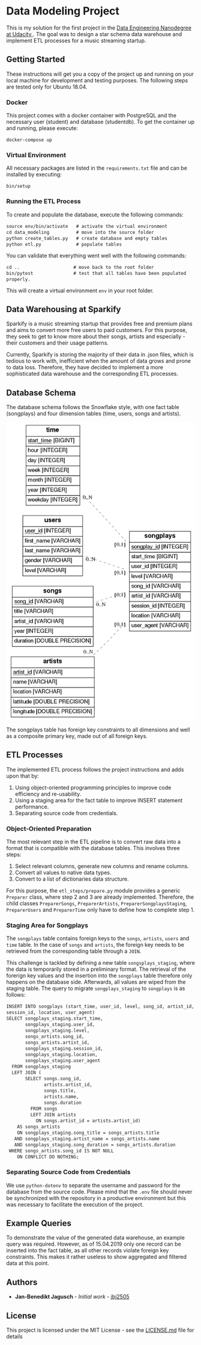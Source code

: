 # Data Modeling Project

This is my solution for the first project in the [Data Engineering Nanodegree at Udacity ](https://eu.udacity.com/course/data-engineer-nanodegree--nd027). The goal was to design a star schema data warehouse and implement ETL processes for a music streaming startup.

## Getting Started

These instructions will get you a copy of the project up and running on your local machine for development and testing purposes. The following steps are tested only for Ubuntu 18.04.

### Docker

This project comes with a docker container with PostgreSQL and the necessary user (student) and database (studentdb). To get the container up and running, please execute:

```
docker-compose up
```

### Virtual Environment

All necessary packages are listed in the ```requirements.txt``` file and can be installed by executing:

```
bin/setup
```

### Running the ETL Process

To create and populate the database, execute the following commands:

```
source env/bin/activate   # activate the virtual environment
cd data_modeling          # move into the source folder
python create_tables.py   # create database and empty tables
python etl.py             # populate tables
```

You can validate that everything went well with the following commands:
```
cd ..                    # move back to the root folder
bin/pytest               # test that all tables have been populated properly.
```

This will create a virtual environment ```env``` in your root folder.

## Data Warehousing at Sparkify

Sparkify is a music streaming startup that provides free and premium plans and aims to convert more free users to paid customers. For this purpose, they seek to get to know more about their songs, artists and especially - their customers and their usage patterns.  

Currently, Sparkify is storing the majority of their data in .json files, which is tedious to work with, inefficient when the amount of data grows and prone to data loss. Therefore, they have decided to implement a more sophisticated data warehouse and the corresponding ETL processes.

## Database Schema

The database schema follows the Snowflake style, with one fact table (songplays) and four dimension tables (time, users, songs and artists).

![Database schema](schema.png)

The songplays table has foreign key constraints to all dimensions and well as a composite primary key, made out of all foreign keys.

## ETL Processes

The implemented ETL process follows the project instructions and adds upon that by:
1. Using object-oriented programming principles to improve code efficiency and re-usability.  
2. Using a staging area for the fact table to improve INSERT statement performance.
3. Separating source code from credentials.

### Object-Oriented Preparation

The most relevant step in the ETL pipeline is to convert raw data into a format that is compatible with the database tables. This involves three steps:

1. Select relevant columns, generate new columns and rename columns.  
2. Convert all values to native data types.  
3. Convert to a list of dictionaries data structure.

For this purpose, the ```etl_steps/prepare.py``` module provides a generic ```Preparer``` class, where step 2 and 3 are already implemented. Therefore, the child classes ```PreparerSongs```, ```PreparerArtists```, ```PreparerSongplaysStaging```, ```PreparerUsers``` and ```PreparerTime``` only have to define how to complete step 1.

### Staging Area for Songplays

The ```songplays``` table contains foreign keys to the ```songs```, ```artists```, ```users``` and ```time``` table. In the case of ```songs``` and ```artists```, the foreign key needs to be retrieved from the corresponding table through a ```JOIN```.

This challenge is tackled by defining a new table ```songsplays_staging```, where the data is temporarily stored in a preliminary format. The retrieval of the forerign key values and the insertion into the ```songplays``` table therefore only happens on the database side. Afterwards, all values are wiped from the staging table. The query to migrate ```songplays_staging``` to ```songplays``` is as follows:

```
INSERT INTO songplays (start_time, user_id, level, song_id, artist_id, session_id, location, user_agent)
SELECT songplays_staging.start_time,
       songplays_staging.user_id,
       songplays_staging.level,
       songs_artists.song_id,
       songs_artists.artist_id,
       songplays_staging.session_id,
       songplays_staging.location,
       songplays_staging.user_agent
  FROM songplays_staging
  LEFT JOIN (
       SELECT songs.song_id,
              artists.artist_id,
              songs.title,
              artists.name,
              songs.duration
         FROM songs
         LEFT JOIN artists
           ON songs.artist_id = artists.artist_id)
    AS songs_artists
    ON songplays_staging.song_title = songs_artists.title
   AND songplays_staging.artist_name = songs_artists.name
   AND songplays_staging.song_duration = songs_artists.duration
 WHERE songs_artists.song_id IS NOT NULL
    ON CONFLICT DO NOTHING;
```

### Separating Source Code from Credentials

We use ```python-dotenv``` to separate the username and password for the database from the source code. Please mind that the ```.env``` file should never be synchronized with the repository in a productive environment but this was necessary to facilitate the execution of the project.

## Example Queries

To demonstrate the value of the generated data warehouse, an example query was required. However, as of 15.04.2019 only one record can be inserted into the fact table, as all other records violate foreign key constraints. This makes it rather useless to show aggregated and filtered data at this point.

## Authors

* **Jan-Benedikt Jagusch** - *Initial work* - [jbj2505](https://github.com/jbj2505)

## License

This project is licensed under the MIT License - see the [LICENSE.md](LICENSE.md) file for details
